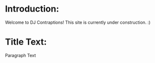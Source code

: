 # Introduction:
Welcome to DJ Contraptions! This site is currently under construction. :)

# Title Text:
Paragraph Text
